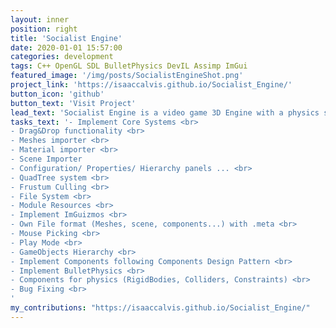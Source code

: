 ```yaml
---
layout: inner
position: right
title: 'Socialist Engine'
date: 2020-01-01 15:57:00
categories: development
tags: C++ OpenGL SDL BulletPhysics DevIL Assimp ImGui
featured_image: '/img/posts/SocialistEngineShot.png'
project_link: 'https://isaaccalvis.github.io/Socialist_Engine/'
button_icon: 'github'
button_text: 'Visit Project'
lead_text: 'Socialist Engine is a video game 3D Engine with a physics system.'
tasks_text: '- Implement Core Systems <br>
- Drag&Drop functionality <br>
- Meshes importer <br>
- Material importer <br>
- Scene Importer
- Configuration/ Properties/ Hierarchy panels ... <br>
- QuadTree system <br>
- Frustum Culling <br>
- File System <br>
- Module Resources <br>
- Implement ImGuizmos <br>
- Own File format (Meshes, scene, components...) with .meta <br>
- Mouse Picking <br>
- Play Mode <br>
- GameObjects Hierarchy <br>
- Implement Components following Components Design Pattern <br>
- Implement BulletPhysics <br>
- Components for physics (RigidBodies, Colliders, Constraints) <br>
- Bug Fixing <br>
'
my_contributions: "https://isaaccalvis.github.io/Socialist_Engine/"
---
```

